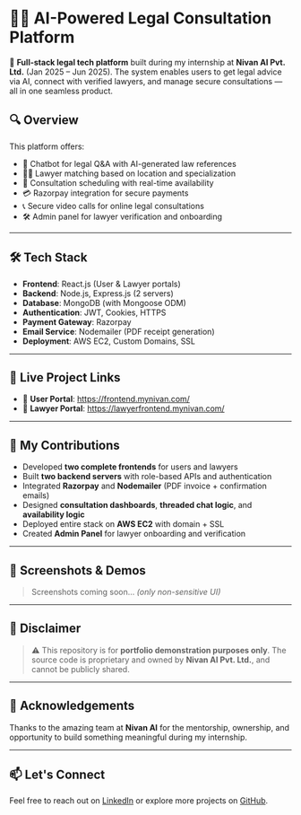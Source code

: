 # 🧑‍⚖️ AI-Powered Legal Consultation Platform

🚀 **Full-stack legal tech platform** built during my internship at **Nivan AI Pvt. Ltd.** (Jan 2025 – Jun 2025). The system enables users to get legal advice via AI, connect with verified lawyers, and manage secure consultations — all in one seamless product.

## 🔍 Overview

This platform offers:

- 💬 Chatbot for legal Q&A with AI-generated law references
- 👨‍⚖️ Lawyer matching based on location and specialization
- 📅 Consultation scheduling with real-time availability
- 💳 Razorpay integration for secure payments
- 📞 Secure video calls for online legal consultations
- 🛠️ Admin panel for lawyer verification and onboarding

---

## 🛠️ Tech Stack

- **Frontend**: React.js (User & Lawyer portals)
- **Backend**: Node.js, Express.js (2 servers)
- **Database**: MongoDB (with Mongoose ODM)
- **Authentication**: JWT, Cookies, HTTPS
- **Payment Gateway**: Razorpay
- **Email Service**: Nodemailer (PDF receipt generation)
- **Deployment**: AWS EC2, Custom Domains, SSL

---

## 🔗 Live Project Links

- 🔹 **User Portal**: https://frontend.mynivan.com/
- 🔹 **Lawyer Portal**: https://lawyerfrontend.mynivan.com/

---

## 💼 My Contributions

- Developed **two complete frontends** for users and lawyers
- Built **two backend servers** with role-based APIs and authentication
- Integrated **Razorpay** and **Nodemailer** (PDF invoice + confirmation emails)
- Designed **consultation dashboards**, **threaded chat logic**, and **availability logic**
- Deployed entire stack on **AWS EC2** with domain + SSL
- Created **Admin Panel** for lawyer onboarding and verification

---

## 📸 Screenshots & Demos

> Screenshots coming soon… *(only non-sensitive UI)*

---

## 📌 Disclaimer

> ⚠️ This repository is for **portfolio demonstration purposes only**. The source code is proprietary and owned by **Nivan AI Pvt. Ltd.**, and cannot be publicly shared.

---

## 🙏 Acknowledgements

Thanks to the amazing team at **Nivan AI** for the mentorship, ownership, and opportunity to build something meaningful during my internship.

---

## 📫 Let's Connect

Feel free to reach out on [LinkedIn](https://www.linkedin.com/in/vivekharsh) or explore more projects on [GitHub](https://github.com/HarshTechStack).
